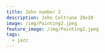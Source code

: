 ```yaml
---
title: John number 2
description: John Coltrane 20x20
image: /img/Painting2.jpeg
feature_image: /img/Painting2.jpeg
tags:
  - jazz
---
```

